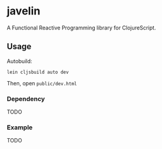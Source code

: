 # javelin

A Functional Reactive Programming library for ClojureScript.

## Usage

Autobuild:

    lein cljsbuild auto dev

Then, open `public/dev.html`

### Dependency

TODO

### Example

TODO
